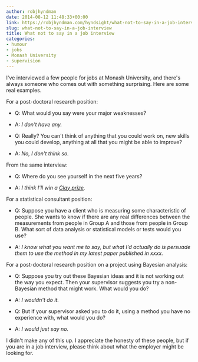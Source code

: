 ```yaml
---
author: robjhyndman
date: 2014-08-12 11:48:33+00:00
link: https://robjhyndman.com/hyndsight/what-not-to-say-in-a-job-interview/
slug: what-not-to-say-in-a-job-interview
title: What not to say in a job interview
categories:
- humour
- jobs
- Monash University
- supervision
---
```


I've interviewed a few people for jobs at Monash University, and there's always someone who comes out with something surprising. Here are some real examples.<!-- more -->

For a post-doctoral research position:




    
  * Q: What would you say were your major weaknesses?

    
  * A: _I don't have any._

    
  * Q: Really? You can't think of anything that you could work on, new skills you could develop, anything at all that you might be able to improve?

    
  * A: _No, I don't think so._



From the same interview:


    
  * Q: Where do you see yourself in the next five years?

    
  * A: *I think I'll win a [Clay prize](https://en.wikipedia.org/wiki/Millennium_Prize_Problems).*



For a statistical consultant position:


    
  * Q: Suppose you have a client who is measuring some characteristic of people. She wants to know if there are any real differences between the measurements from people in Group A and those from people in Group B. What sort of data analysis or statistical models or tests would you use?

    
  * A: _I know what you want me to say, but what I'd actually do is persuade them to use the method in my latest paper published in xxxx._



For a post-doctoral research position on a project using Bayesian analysis:


    
  * Q: Suppose you try out these Bayesian ideas and it is not working out the way you expect. Then your supervisor suggests you try a non-Bayesian method that might work. What would you do?

    
  * A: _I wouldn't do it._

    
  * Q: But if your supervisor asked you to do it, using a method you have no experience with, what would you do?

    
  * A: _I would just say no._



I didn't make any of this up. I appreciate the honesty of these people, but if you are in a job interview, please think about what the employer might be looking for.
